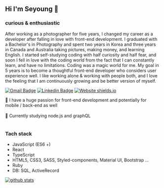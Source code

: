 ## Hi I'm Seyoung 👋
### curious & enthusiastic
After working as a photographer for five years, I changed my career as a developer after falling in love with front-end development. I graduated with a Bachelor's in Photography and spent two years in Korea and three years in Canada and Australia taking pictures, making money, and learning English. I started self-studying coding with half curiosity and half fear, and soon I fell in love with the coding world from the fact that I can constantly learn, and have no limitations. Coding was a magic world for me. My goal in 5 years is to become a thoughtful front-end developer who considers user experience well. I like working alone & working with people both, and I love the feeling that I am continuously growing and be better version of myself.

[![Gmail Badge](https://img.shields.io/badge/Gmail-red?style=flat-square&logo=Gmail&logoColor=white&mailto:link=seyoungjoodv@gmail.com)](mailto:seyoungjoodv@gmail.com)
[![Linkedin Badge](https://img.shields.io/badge/-LinkedIn-blue?style=flat-square&logo=Linkedin&logoColor=white&link=https://www.linkedin.com/in/seyoungj/)](https://www.linkedin.com/in/seyoungj/)
[![Website shields.io](https://img.shields.io/website/http/shields.io.svg)](https://seyoungjoo.com)


🚀 I have a huge passion for front-end development and potentially for mobile / back-end as well
<br />
<br />
🌱 Currently studying node.js and graphQL 
<br />
<br />

### Tach stack
* JavaScript (ES6 +)
* React
* TypeScript
* HTML5, CSS3, SASS, Styled-components, Material UI, Bootstrap ...
* Ruby
* DB: SQL, ActiveRecord

[![github stats](https://github-readme-stats.vercel.app/api?username=seyoungjoo&show_icons=true&hide_border=true&theme=dracula)](https://github.com/SeyoungJoo)
